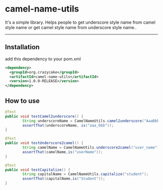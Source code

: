 camel-name-utils
===================

It's a simple library. Helps people to get underscore style name from camel style name or get camel style name from underscore style name..

----------

Installation
----------
add this dependency to your pom.xml

```xml
<dependency>
  <groupId>org.crazycake</groupId>
  <artifactId>camel-name-utils</artifactId>
  <version>1.0.0-RELEASE</version>
</dependency>
```


How to use
-------------

```java
@Test
public void testCamel2underscore() {
		String underscoreName = CamelNameUtils.camel2underscore("AaaBbb");
		assertThat(underscoreName, is("aaa_bbb"));
}

@Test
public void testUnderscore2camel() {
		String camelName = CamelNameUtils.underscore2camel("user_name");
		assertThat(camelName,is("userName"));
}

@Test
public void testCapitalize() {
		String capitalName = CamelNameUtils.capitalize("student");
		assertThat(capitalName,is("Student"));
}
```